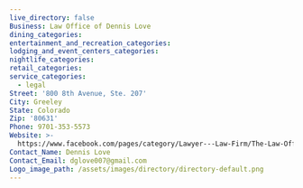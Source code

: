 ```yaml
---
live_directory: false
Business: Law Office of Dennis Love
dining_categories:
entertainment_and_recreation_categories:
lodging_and_event_centers_categories:
nightlife_categories:
retail_categories:
service_categories:
  - legal
Street: '800 8th Avenue, Ste. 207'
City: Greeley
State: Colorado
Zip: '80631'
Phone: 9701-353-5573
Website: >-
  https://www.facebook.com/pages/category/Lawyer---Law-Firm/The-Law-Office-Of-Dennis-Love-LLC-281781401877333/
Contact_Name: Dennis Love
Contact_Email: dglove007@gmail.com
Logo_image_path: /assets/images/directory/directory-default.png
---
```


